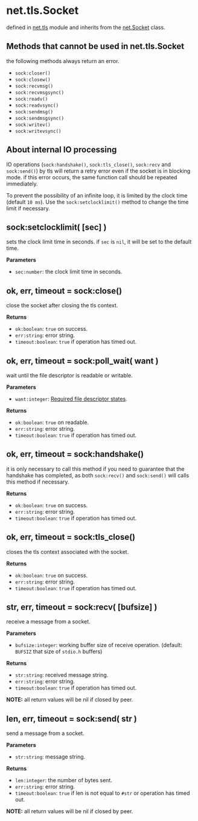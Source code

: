 # net.tls.Socket

defined in [net.tls](../tls.lua) module and inherits from the [net.Socket](https://github.com/mah0x211/lua-net/blob/master/doc/net_socket.md) class.


## Methods that cannot be used in net.tls.Socket

the following methods always return an error.

- `sock:closer()`
- `sock:closew()`
- `sock:recvmsg()`
- `sock:recvmsgsync()`
- `sock:readv()`
- `sock:readvsync()`
- `sock:sendmsg()`
- `sock:sendmsgsync()`
- `sock:writev()`
- `sock:writevsync()`


## About internal IO processing

IO operations (`sock:handshake()`, `sock:tls_close()`, `sock:recv` and `sock:send()`) by tls will return a retry error even if the socket is in blocking mode. if this error occurs, the same function call should be repeated immediately.

To prevent the possibility of an infinite loop, it is limited by the clock time (default `10 ms`). Use the `sock:setclocklimit()` method to change the time limit if necessary.


## sock:setclocklimit( [sec] )

sets the clock limit time in seconds. if `sec` is `nil`, it will be set to the default time.

**Parameters**

- `sec:number`: the clock limit time in seconds.


## ok, err, timeout = sock:close()

close the socket after closing the tls context.

**Returns**

- `ok:boolean`: `true` on success.
- `err:string`: error string.
- `timeout:boolean`: `true` if operation has timed out.


## ok, err, timeout = sock:poll_wait( want )

wait until the file descriptor is readable or writable.

**Parameters**

- `want:integer`: [Required file descriptor states](constants.md#required-file-descriptor-states).

**Returns**

- `ok:boolean`: `true` on readable.
- `err:string`: error string.
- `timeout:boolean`: `true` if operation has timed out.


## ok, err, timeout = sock:handshake()

it is only necessary to call this method if you need to guarantee that the handshake has completed, as both `sock:recv()` and `sock:send()` will calls this method if necessary.

**Returns**

- `ok:boolean`: `true` on success.
- `err:string`: error string.
- `timeout:boolean`: `true` if operation has timed out.


## ok, err, timeout = sock:tls_close()

closes the tls context associated with the socket.

**Returns**

- `ok:boolean`: `true` on success.
- `err:string`: error string.
- `timeout:boolean`: `true` if operation has timed out.


## str, err, timeout = sock:recv( [bufsize] )

receive a message from a socket.

**Parameters**

- `bufsize:integer`: working buffer size of receive operation. (default: `BUFSIZ` that size of `stdio.h` buffers)

**Returns**

- `str:string`: received message string.
- `err:string`: error string.
- `timeout:boolean`: `true` if operation has timed out.

**NOTE:** all return values will be nil if closed by peer.


## len, err, timeout = sock:send( str )

send a message from a socket.

**Parameters**

- `str:string`: message string.

**Returns**

- `len:integer`: the number of bytes sent.
- `err:string`: error string.
- `timeout:boolean`: `true` if len is not equal to `#str` or operation has timed out.

**NOTE:** all return values will be nil if closed by peer.


